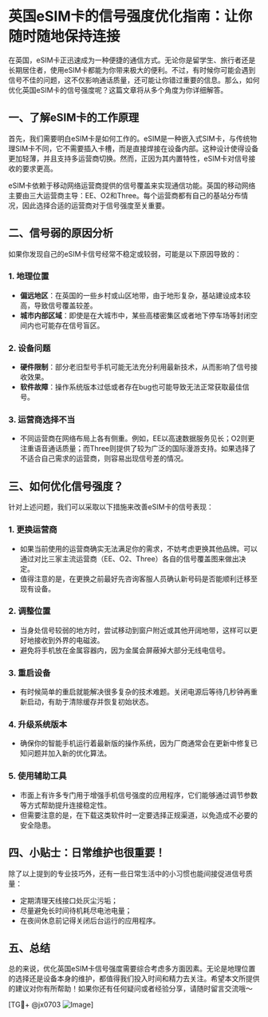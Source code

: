 # 英国eSIM卡的信号强度优化指南：让你随时随地保持连接

在英国，eSIM卡正迅速成为一种便捷的通信方式。无论你是留学生、旅行者还是长期居住者，使用eSIM卡都能为你带来极大的便利。不过，有时候你可能会遇到信号不佳的问题，这不仅影响通话质量，还可能让你错过重要的信息。那么，如何优化英国eSIM卡的信号强度呢？这篇文章将从多个角度为你详细解答。

## 一、了解eSIM卡的工作原理

首先，我们需要明白eSIM卡是如何工作的。eSIM是一种嵌入式SIM卡，与传统物理SIM卡不同，它不需要插入卡槽，而是直接焊接在设备内部。这种设计使得设备更加轻薄，并且支持多运营商切换。然而，正因为其内置特性，eSIM卡对信号接收的要求更高。

eSIM卡依赖于移动网络运营商提供的信号覆盖来实现通信功能。英国的移动网络主要由三大运营商主导：EE、O2和Three。每个运营商都有自己的基站分布情况，因此选择合适的运营商对于信号强度至关重要。

## 二、信号弱的原因分析

如果你发现自己的eSIM卡信号经常不稳定或较弱，可能是以下原因导致的：

### 1. **地理位置**
   - **偏远地区**：在英国的一些乡村或山区地带，由于地形复杂，基站建设成本较高，导致信号覆盖较差。
   - **城市内部区域**：即使是在大城市中，某些高楼密集区或者地下停车场等封闭空间内也可能存在信号盲区。

### 2. **设备问题**
   - **硬件限制**：部分老旧型号手机可能无法充分利用最新技术，从而影响了信号接收效果。
   - **软件故障**：操作系统版本过低或者存在bug也可能导致无法正常获取最佳信号。

### 3. **运营商选择不当**
   - 不同运营商在网络布局上各有侧重。例如，EE以高速数据服务见长；O2则更注重语音通话质量；而Three则提供了较为广泛的国际漫游支持。如果选择了不适合自己需求的运营商，则容易出现信号差的情况。

## 三、如何优化信号强度？

针对上述问题，我们可以采取以下措施来改善eSIM卡的信号表现：

### 1. **更换运营商**
   - 如果当前使用的运营商确实无法满足你的需求，不妨考虑更换其他品牌。可以通过对比三家主流运营商（EE、O2、Three）各自的信号覆盖图来做出决定。
   - 值得注意的是，在更换之前最好先咨询客服人员确认新号码是否能顺利迁移至现有设备。

### 2. **调整位置**
   - 当身处信号较弱的地方时，尝试移动到窗户附近或其他开阔地带，这样可以更好地接收到外界的电磁波。
   - 避免将手机放在金属容器内，因为金属会屏蔽掉大部分无线电信号。

### 3. **重启设备**
   - 有时候简单的重启就能解决很多复杂的技术难题。关闭电源后等待几秒钟再重新启动，有助于清除缓存并恢复初始状态。

### 4. **升级系统版本**
   - 确保你的智能手机运行着最新版的操作系统，因为厂商通常会在更新中修复已知问题并加入新的优化算法。

### 5. **使用辅助工具**
   - 市面上有许多专门用于增强手机信号强度的应用程序，它们能够通过调节参数等方式帮助提升连接稳定性。
   - 但需要注意的是，在下载这类软件时一定要选择正规渠道，以免造成不必要的安全隐患。

## 四、小贴士：日常维护也很重要！

除了以上提到的专业技巧外，还有一些日常生活中的小习惯也能间接促进信号质量：

- 定期清理天线接口处灰尘污垢；
- 尽量避免长时间待机耗尽电池电量；
- 在夜间休息前记得关闭后台运行的应用程序。

## 五、总结

总的来说，优化英国eSIM卡信号强度需要综合考虑多方面因素。无论是地理位置的选择还是设备本身的维护，都值得我们投入时间和精力去关注。希望本文所提供的建议对你有所帮助！如果你还有任何疑问或者经验分享，请随时留言交流哦～

[TG💪+ @jx0703 ![Image](https://github.com/user-attachments/assets/dbca1d08-cadb-493c-b0ec-ad6f7a83f270)]